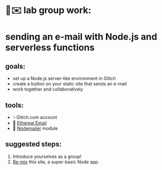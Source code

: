 # 🤖✉️ lab group work: 
# sending an e-mail with Node.js and serverless functions

## goals:
- set up a Node.js server-like environment in Glitch
- create a button on your static site that sends an e-mail
- work together and collaboratively 

## tools:
- ✨Glitch.com account
- 🦆 [Ethereal Email](https://ethereal.email/)
- 📧 [Nodemailer](https://nodemailer.com/about/) module

## suggested steps:
1. Introduce yourselves as a group! 
2. [Re-mix](https://glitch.com/edit/#!/faint-rustic-anaconda) this site, a super-basic Node app. 
